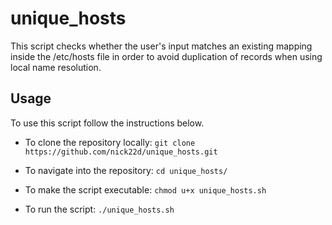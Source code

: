 # unique_hosts

This script checks whether the user's input matches an existing mapping inside the /etc/hosts file in order to avoid duplication of records when using local name resolution.

## Usage

To use this script follow the instructions below.

- To clone the repository locally:
`git clone https://github.com/nick22d/unique_hosts.git`

- To navigate into the repository:
`cd unique_hosts/`

- To make the script executable:
`chmod u+x unique_hosts.sh`

- To run the script:
`./unique_hosts.sh`
